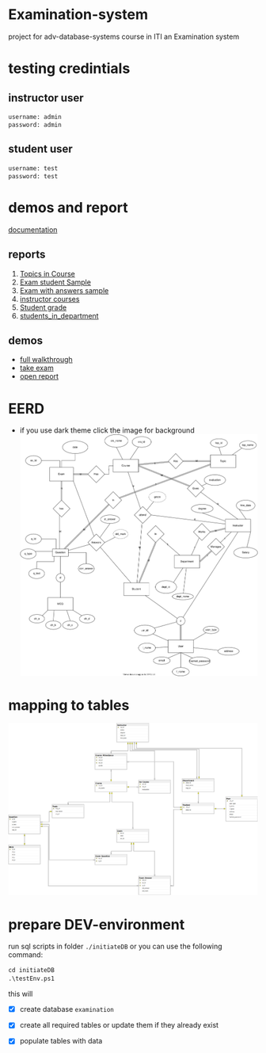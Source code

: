 # Examination-system
project for adv-database-systems course in ITI
an Examination system

# testing credintials

## instructor user
```
username: admin
password: admin
```

## student user
```
username: test
password: test
```








# demos and report 
[documentation](./Database/documentation)
## reports 
1. [Topics in Course](Database/documentation/reports/view%20Topics%20in%20Course%20Sample.pdf)
2. [Exam student Sample](Database/documentation/reports/view%20Exam%20student%20Sample%20_html.pdf)
3. [Exam with answers sample](Database/documentation/reports/view%20Exam%20with%20answers%20sample.pdf)
4. [instructor courses](Database/documentation/reports/view%20instructor%20courses.pdf)
5. [Student grade](Database/documentation/reports/view%20Student%20grade.pdf)
6. [students_in_department](Database/documentation/reports/view%20students_in_department.pdf)

## demos
- [full walkthrough](./Demo.mp4)
- [take exam](Database/demo/reports/take_exam.webm)
- [open report](Database/demo/reports/newUI_ExamAnser.webm)


# EERD 
* if you use dark theme click the image for background
![ERD](Database/design/ERD.drawio.svg)

# mapping to tables

![diagram](Database/Initiate%20Database/diagram.png)


# prepare DEV-environment
run sql scripts in folder `./initiateDB`
or you can use the following command:
```ps
cd initiateDB
.\testEnv.ps1
```
this will 
- [x] create database `examination`
- [x] create all required tables or update them if they already exist
- [x] populate tables with data 



